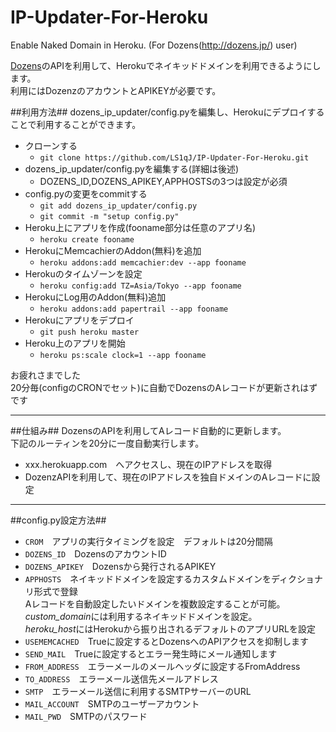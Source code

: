 IP-Updater-For-Heroku
=====================

Enable Naked Domain in Heroku. (For Dozens(http://dozens.jp/) user)


[Dozens](http://dozens.jp/)のAPIを利用して、Herokuでネイキッドドメインを利用できるようにします。  
利用にはDozenzのアカウントとAPIKEYが必要です。  

##利用方法##
dozens_ip_updater/config.pyを編集し、Herokuにデプロイすることで利用することができます。  
* クローンする  
    * `git clone https://github.com/LS1qJ/IP-Updater-For-Heroku.git`
* dozens_ip_updater/config.pyを編集する(詳細は後述)  
    * DOZENS_ID,DOZENS_APIKEY,APPHOSTSの3つは設定が必須  
* config.pyの変更をcommitする  
    * `git add dozens_ip_updater/config.py`  
    * `git commit -m "setup config.py"`  
* Heroku上にアプリを作成(fooname部分は任意のアプリ名)  
    * `heroku create fooname`  
* HerokuにMemcachierのAddon(無料)を追加  
    * `heroku addons:add memcachier:dev --app fooname`  
* Herokuのタイムゾーンを設定  
    * `heroku config:add TZ=Asia/Tokyo --app fooname`   
* HerokuにLog用のAddon(無料)追加  
    * `heroku addons:add papertrail --app fooname`   
* Herokuにアプリをデプロイ  
    * `git push heroku master`  
* Heroku上のアプリを開始  
    * `heroku ps:scale clock=1 --app fooname`  

お疲れさまでした  
20分毎(configのCRONでセット)に自動でDozensのAレコードが更新されはずです


---
##仕組み##
DozensのAPIを利用してAレコード自動的に更新します。  
下記のルーティンを20分に一度自動実行します。  
* xxx.herokuapp.com　へアクセスし、現在のIPアドレスを取得  
* DozenzAPIを利用して、現在のIPアドレスを独自ドメインのAレコードに設定  

---
##config.py設定方法##
* `CROM`　アプリの実行タイミングを設定　デフォルトは20分間隔  
* `DOZENS_ID`　DozensのアカウントID  
* `DOZENS_APIKEY`　Dozensから発行されるAPIKEY  
* `APPHOSTS`　ネイキッドドメインを設定するカスタムドメインをディクショナリ形式で登録  
   Aレコードを自動設定したいドメインを複数設定することが可能。  
   *custom_domain*には利用するネイキッドドメインを設定。  
   *heroku_host*にはHerokuから振り出されるデフォルトのアプリURLを設定  
* `USEMEMCACHED`　Trueに設定するとDozensへのAPIアクセスを抑制します  
* `SEND_MAIL`　Trueに設定するとエラー発生時にメール通知します  
* `FROM_ADDRESS`　エラーメールのメールヘッダに設定するFromAddress  
* `TO_ADDRESS`　エラーメール送信先メールアドレス  
* `SMTP`　エラーメール送信に利用するSMTPサーバーのURL  
* `MAIL_ACCOUNT`　SMTPのユーザーアカウント  
* `MAIL_PWD`　SMTPのパスワード  
